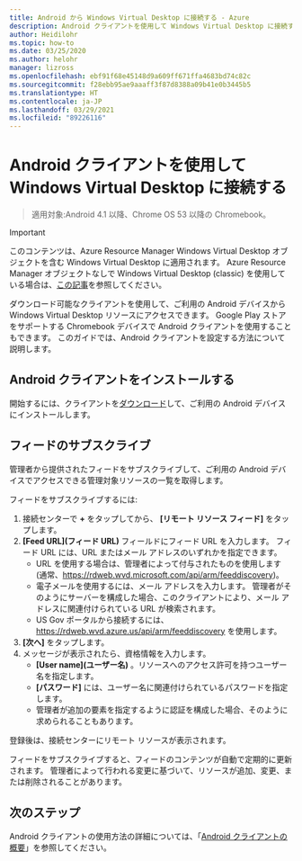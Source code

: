 ```yaml
---
title: Android から Windows Virtual Desktop に接続する - Azure
description: Android クライアントを使用して Windows Virtual Desktop に接続する方法。
author: Heidilohr
ms.topic: how-to
ms.date: 03/25/2020
ms.author: helohr
manager: lizross
ms.openlocfilehash: ebf91f68e45148d9a609ff671ffa4683bd74c82c
ms.sourcegitcommit: f28ebb95ae9aaaff3f87d8388a09b41e0b3445b5
ms.translationtype: HT
ms.contentlocale: ja-JP
ms.lasthandoff: 03/29/2021
ms.locfileid: "89226116"
---
```

# <a name="connect-to-windows-virtual-desktop-with-the-android-client"></a>Android クライアントを使用して Windows Virtual Desktop に接続する

> 適用対象:Android 4.1 以降、Chrome OS 53 以降の Chromebook。

>[!IMPORTANT]
>このコンテンツは、Azure Resource Manager Windows Virtual Desktop オブジェクトを含む Windows Virtual Desktop に適用されます。 Azure Resource Manager オブジェクトなしで Windows Virtual Desktop (classic) を使用している場合は、[この記事](./virtual-desktop-fall-2019/connect-android-2019.md)を参照してください。

ダウンロード可能なクライアントを使用して、ご利用の Android デバイスから Windows Virtual Desktop リソースにアクセスできます。 Google Play ストアをサポートする Chromebook デバイスで Android クライアントを使用することもできます。 このガイドでは、Android クライアントを設定する方法について説明します。

## <a name="install-the-android-client"></a>Android クライアントをインストールする

開始するには、クライアントを[ダウンロード](https://play.google.com/store/apps/details?id=com.microsoft.rdc.androidx)して、ご利用の Android デバイスにインストールします。

## <a name="subscribe-to-a-feed"></a>フィードのサブスクライブ

管理者から提供されたフィードをサブスクライブして、ご利用の Android デバイスでアクセスできる管理対象リソースの一覧を取得します。

フィードをサブスクライブするには:

1. 接続センターで **+** をタップしてから、 **[リモート リソース フィード]** をタップします。
2. **[Feed URL]\(フィード URL\)** フィールドにフィード URL を入力します。 フィード URL には、URL またはメール アドレスのいずれかを指定できます。
   - URL を使用する場合は、管理者によって付与されたものを使用します (通常、<https://rdweb.wvd.microsoft.com/api/arm/feeddiscovery>)。
   - 電子メールを使用するには、メール アドレスを入力します。 管理者がそのようにサーバーを構成した場合、このクライアントにより、メール アドレスに関連付けられている URL が検索されます。
   - US Gov ポータルから接続するには、<https://rdweb.wvd.azure.us/api/arm/feeddiscovery> を使用します。
3. **[次へ]** をタップします。
4. メッセージが表示されたら、資格情報を入力します。
   - **[User name]\(ユーザー名\)** 。リソースへのアクセス許可を持つユーザー名を指定します。
   - **[パスワード]** には、ユーザー名に関連付けられているパスワードを指定します。
   - 管理者が追加の要素を指定するように認証を構成した場合、そのように求められることもあります。

登録後は、接続センターにリモート リソースが表示されます。

フィードをサブスクライブすると、フィードのコンテンツが自動で定期的に更新されます。 管理者によって行われる変更に基づいて、リソースが追加、変更、または削除されることがあります。

## <a name="next-steps"></a>次のステップ

Android クライアントの使用方法の詳細については、「[Android クライアントの概要](/windows-server/remote/remote-desktop-services/clients/remote-desktop-android/)」を参照してください。
